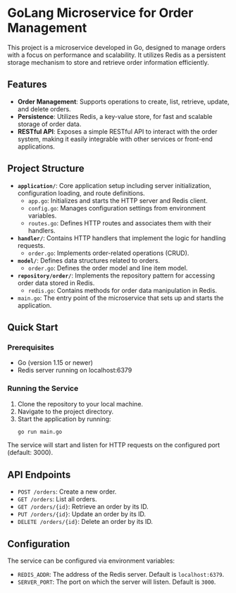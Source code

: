 # GoLang Microservice for Order Management

This project is a microservice developed in Go, designed to manage orders with a focus on performance and scalability. It utilizes Redis as a persistent storage mechanism to store and retrieve order information efficiently.

## Features

- **Order Management**: Supports operations to create, list, retrieve, update, and delete orders.
- **Persistence**: Utilizes Redis, a key-value store, for fast and scalable storage of order data.
- **RESTful API**: Exposes a simple RESTful API to interact with the order system, making it easily integrable with other services or front-end applications.

## Project Structure

- **`application/`**: Core application setup including server initialization, configuration loading, and route definitions.
  - `app.go`: Initializes and starts the HTTP server and Redis client.
  - `config.go`: Manages configuration settings from environment variables.
  - `routes.go`: Defines HTTP routes and associates them with their handlers.
- **`handler/`**: Contains HTTP handlers that implement the logic for handling requests.
  - `order.go`: Implements order-related operations (CRUD).
- **`model/`**: Defines data structures related to orders.
  - `order.go`: Defines the order model and line item model.
- **`repository/order/`**: Implements the repository pattern for accessing order data stored in Redis.
  - `redis.go`: Contains methods for order data manipulation in Redis.
- `main.go`: The entry point of the microservice that sets up and starts the application.

## Quick Start

### Prerequisites

- Go (version 1.15 or newer)
- Redis server running on localhost:6379

### Running the Service

1. Clone the repository to your local machine.
2. Navigate to the project directory.
3. Start the application by running:
   ```bash
   go run main.go

The service will start and listen for HTTP requests on the configured port (default: 3000).

## API Endpoints

- `POST /orders`: Create a new order.
- `GET /orders`: List all orders.
- `GET /orders/{id}`: Retrieve an order by its ID.
- `PUT /orders/{id}`: Update an order by its ID.
- `DELETE /orders/{id}`: Delete an order by its ID.

## Configuration

The service can be configured via environment variables:

- `REDIS_ADDR`: The address of the Redis server. Default is `localhost:6379`.
- `SERVER_PORT`: The port on which the server will listen. Default is `3000`.
